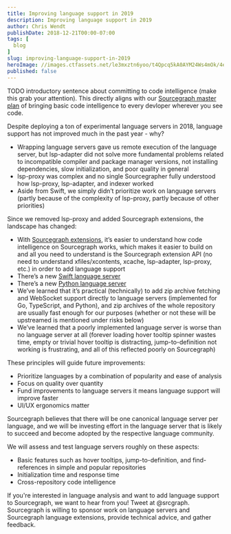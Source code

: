 ```yaml
---
title: Improving language support in 2019
description: Improving language support in 2019
author: Chris Wendt
publishDate: 2018-12-21T00:00-07:00
tags: [
  blog
]
slug: improving-language-support-in-2019
heroImage: //images.ctfassets.net/le3mxztn6yoo/t4Qpcq5kA0AYM24Ws4mOk/4edf5502a936bbec90c262fa00355aed/sourcegraph-mark.png
published: false
---
```


TODO introductory sentence about committing to code intelligence (make this grab your attention). This directly aligns with our [Sourcegraph master plan](https://about.sourcegraph.com/plan) of bringing basic code intelligence to every devloper wherever you see code.

Despite deploying a ton of experimental language servers in 2018, language support has not improved much in the past year - why?

- Wrapping language servers gave us remote execution of the language server, but lsp-adapter did not solve more fundamental problems related to incompatible compiler and package manager versions, not installing dependencies, slow initialization, and poor quality in general
- lsp-proxy was complex and no single Sourcegrapher fully understood how lsp-proxy, lsp-adapter, and indexer worked
- Aside from Swift, we simply didn’t prioritize work on language servers (partly because of the complexity of lsp-proxy, partly because of other priorities)

Since we removed lsp-proxy and added Sourcegraph extensions, the landscape has changed:

- With [Sourcegraph extensions](https://docs.sourcegraph.com/extensions), it’s easier to understand how code intelligence on Sourcegraph works, which makes it easier to build on and all you need to understand is the Sourcegraph extension API (no need to understand xfiles/xcontents, xcache, lsp-adapter, lsp-proxy, etc.) in order to add language support
- There’s a new [Swift language server](https://github.com/apple/sourcekit-lsp)
- There’s a new [Python language server](https://github.com/Microsoft/python-language-server)
- We’ve learned that it’s practical (technically) to add zip archive fetching and WebSocket support directly to language servers (implemented for Go, TypeScript, and Python), and zip archives of the whole repository are usually fast enough for our purposes (whether or not these will be upstreamed is mentioned under risks below)
- We’ve learned that a poorly implemented language server is worse than no language server at all (forever loading hover tooltip spinner wastes time, empty or trivial hover tooltip is distracting, jump-to-definition not working is frustrating, and all of this reflected poorly on Sourcegraph)

These principles will guide future improvements:

- Prioritize languages by a combination of popularity and ease of analysis
- Focus on quality over quantity
- Fund improvements to language servers it means language support will improve faster
- UI/UX ergonomics matter

Sourcegraph believes that there will be one canonical language server per language, and we will be investing effort in the language server that is likely to succeed and become adopted by the respective language community.

We will assess and test language servers roughly on these aspects:

- Basic features such as hover tooltips, jump-to-definition, and find-references in simple and popular repositories
- Initialization time and response time
- Cross-repository code intelligence

If you're interested in language analysis and want to add language support to Sourcegraph, we want to hear from you! Tweet at @srcgraph. Sourcegraph is willing to sponsor work on language servers and Sourcegraph language extensions, provide technical advice, and gather feedback.
